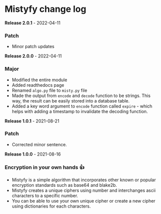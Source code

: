# Mistyfy change log

**Release 2.0.1** - 2022-04-11
### Patch
* Minor patch updates


**Release 2.0.0** - 2022-04-11
### Major
* Modified the entire module
* Added readthedocs page
* Renamed `algo.py` file to `misty.py` file
* Made the output from `encode` and `decode` function to be strings. This way, the result can be
easily stored into a database table.
* Added a key word argument to `encode` function called `expire` - which helps with adding a timestamp to 
invalidate the decoding function.
  

**Release 1.0.1** - 2021-08-21
### Patch
* Corrected minor sentence.

**Release 1.0.0** - 2021-08-16
### Encryption in your own hands 👍
* Mistyfy is a simple algorithm that incorporates other known or popular encryption standards such as base64 and blake2b.
* Mistyfy creates a unique ciphers using number and interchanges ascii characters to a specific number.
* You can be able to use your own unique cipher or create a new cipher using dictionaries for each characters.
